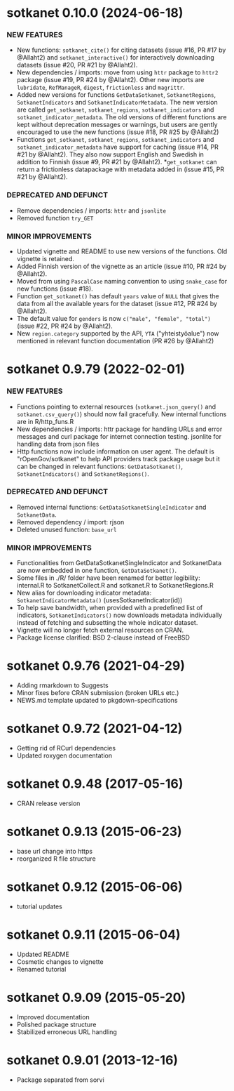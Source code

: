 # sotkanet 0.10.0 (2024-06-18)

### NEW FEATURES
* New functions: `sotkanet_cite()` for citing datasets (issue #16, PR #17 by @Allaht2) and `sotkanet_interactive()` for interactively downloading datasets (issue #20, PR #21 by @Allaht2).
* New dependencies / imports: move from using `httr` package to `httr2` package (issue #19, PR #24 by @Allaht2). Other new imports are `lubridate`, `RefManageR`, `digest`, `frictionless` and `magrittr`.
* Added new versions for functions `GetDataSotkanet`, `SotkanetRegions`, `SotkanetIndicators` and `SotkanetIndicatorMetadata`. The new version are called `get_sotkanet`, `sotkanet_regions`, `sotkanet_indicators` and `sotkanet_indicator_metadata`. The old versions of different functions are kept without deprecation messages or warnings, but users are gently encouraged to use the new functions (issue #18, PR #25 by @Allaht2)
* Functions `get_sotkanet`, `sotkanet_regions`, `sotkanet_indicators` and `sotkanet_indicator_metadata` have support for caching (issue #14, PR #21 by @Allaht2). They also now support English and Swedish in addition to Finnish (issue #9, PR #21 by @Allaht2).
*`get_sotkanet` can return a frictionless datapackage with metadata added in (issue #15, PR #21 by @Allaht2). 

### DEPRECATED AND DEFUNCT
* Remove dependencies / imports: `httr` and `jsonlite`
* Removed function `try_GET`

### MINOR IMPROVEMENTS
* Updated vignette and README to use new versions of the functions. Old vignette is retained.
* Added Finnish version of the vignette as an article (issue #10, PR #24 by @Allaht2).
* Moved from using `PascalCase` naming convention to using `snake_case` for new functions (issue #18). 
* Function `get_sotkanet()` has default `years` value of `NULL` that gives the data from all the available years for the dataset (issue #12, PR #24 by @Allaht2).
* The default value for `genders` is now `c("male", "female", "total")` (issue #22, PR #24 by @Allaht2).
* New `region.category` supported by the API, `YTA` ("yhteistyöalue") now mentioned in relevant function documentation (PR #26 by @Allaht2)

# sotkanet 0.9.79 (2022-02-01)

### NEW FEATURES
 * Functions pointing to external resources (`sotkanet.json_query()` and `sotkanet.csv_query()`) should now fail gracefully. New internal functions are in R/http_funs.R
 * New dependencies / imports: httr package for handling URLs and error messages and curl package for internet connection testing. jsonlite for handling data from json files
 * Http functions now include information on user agent. The default is "rOpenGov/sotkanet" to help API providers track package usage but it can be changed in relevant functions: `GetDataSotkanet()`, `SotkanetIndicators()` and `SotkanetRegions()`.
 
### DEPRECATED AND DEFUNCT

 * Removed internal functions: `GetDataSotkanetSingleIndicator` and `SotkanetData`.
 * Removed dependency / import: rjson
 * Deleted unused function: `base_url`
 
### MINOR IMPROVEMENTS

 * Functionalities from GetDataSotkanetSingleIndicator and SotkanetData are now embedded in one function, `GetDataSotkanet()`.
 * Some files in ./R/ folder have been renamed for better legibility: internal.R to SotkanetCollect.R and sotkanet.R to SotkanetRegions.R
 * New alias for downloading indicator metadata: `SotkanetIndicatorMetadata()` (usesSotkanetIndicator(id))
 * To help save bandwidth, when provided with a predefined list of indicators, `SotkanetIndicators()` now downloads metadata individually instead of fetching and subsetting the whole indicator dataset.
 * Vignette will no longer fetch external resources on CRAN.
 * Package license clarified: BSD 2-clause instead of FreeBSD

# sotkanet 0.9.76 (2021-04-29)

 * Adding rmarkdown to Suggests
 * Minor fixes before CRAN submission (broken URLs etc.)
 * NEWS.md template updated to pkgdown-specifications

# sotkanet 0.9.72 (2021-04-12)

 * Getting rid of RCurl dependencies
 * Updated roxygen documentation 
 
# sotkanet 0.9.48 (2017-05-16)

 * CRAN release version

# sotkanet 0.9.13 (2015-06-23)

 * base url change into https
 * reorganized R file structure

# sotkanet 0.9.12 (2015-06-06)

 * tutorial updates
 
# sotkanet 0.9.11 (2015-06-04)

 * Updated README
 * Cosmetic changes to vignette
 * Renamed tutorial

# sotkanet 0.9.09 (2015-05-20)

 * Improved documentation
 * Polished package structure
 * Stabilized erroneous URL handling
 
# sotkanet 0.9.01 (2013-12-16)

 * Package separated from sorvi
